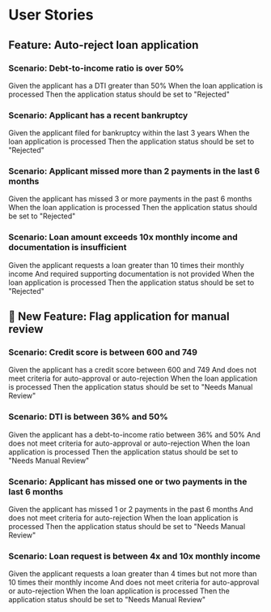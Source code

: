 # User Stories

## Feature: Auto-reject loan application

### Scenario: Debt-to-income ratio is over 50%
Given the applicant has a DTI greater than 50%
When the loan application is processed
Then the application status should be set to "Rejected"

### Scenario: Applicant has a recent bankruptcy
Given the applicant filed for bankruptcy within the last 3 years
When the loan application is processed
Then the application status should be set to "Rejected"

### Scenario: Applicant missed more than 2 payments in the last 6 months
Given the applicant has missed 3 or more payments in the past 6 months
When the loan application is processed
Then the application status should be set to "Rejected"

### Scenario: Loan amount exceeds 10x monthly income and documentation is insufficient
Given the applicant requests a loan greater than 10 times their monthly income
And required supporting documentation is not provided
When the loan application is processed
Then the application status should be set to "Rejected"

## 🚀 New Feature: Flag application for manual review

### Scenario: Credit score is between 600 and 749
Given the applicant has a credit score between 600 and 749
And does not meet criteria for auto-approval or auto-rejection
When the loan application is processed
Then the application status should be set to "Needs Manual Review"

### Scenario: DTI is between 36% and 50%
Given the applicant has a debt-to-income ratio between 36% and 50%
And does not meet criteria for auto-approval or auto-rejection
When the loan application is processed
Then the application status should be set to "Needs Manual Review"

### Scenario: Applicant has missed one or two payments in the last 6 months
Given the applicant has missed 1 or 2 payments in the past 6 months
And does not meet criteria for auto-rejection
When the loan application is processed
Then the application status should be set to "Needs Manual Review"

### Scenario: Loan request is between 4x and 10x monthly income
Given the applicant requests a loan greater than 4 times but not more than 10 times their monthly income
And does not meet criteria for auto-approval or auto-rejection
When the loan application is processed
Then the application status should be set to "Needs Manual Review"


